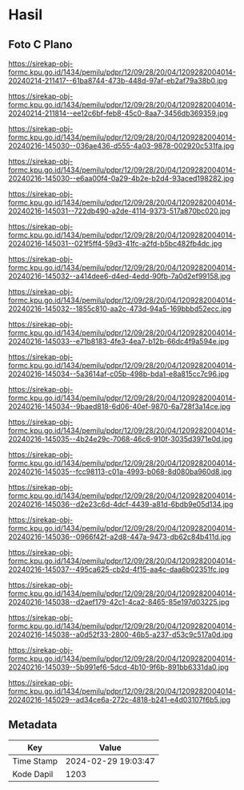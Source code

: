 # Hasil

## Foto C Plano

https://sirekap-obj-formc.kpu.go.id/1434/pemilu/pdpr/12/09/28/20/04/1209282004014-20240214-211417--61ba8744-473b-448d-97af-eb2af79a38b0.jpg

https://sirekap-obj-formc.kpu.go.id/1434/pemilu/pdpr/12/09/28/20/04/1209282004014-20240214-211814--ee12c6bf-feb8-45c0-8aa7-3456db369359.jpg

https://sirekap-obj-formc.kpu.go.id/1434/pemilu/pdpr/12/09/28/20/04/1209282004014-20240216-145030--036ae436-d555-4a03-9878-002920c531fa.jpg

https://sirekap-obj-formc.kpu.go.id/1434/pemilu/pdpr/12/09/28/20/04/1209282004014-20240216-145030--e6aa00f4-0a29-4b2e-b2d4-93aced198282.jpg

https://sirekap-obj-formc.kpu.go.id/1434/pemilu/pdpr/12/09/28/20/04/1209282004014-20240216-145031--722db490-a2de-4114-9373-517a870bc020.jpg

https://sirekap-obj-formc.kpu.go.id/1434/pemilu/pdpr/12/09/28/20/04/1209282004014-20240216-145031--021f5ff4-59d3-41fc-a2fd-b5bc482fb4dc.jpg

https://sirekap-obj-formc.kpu.go.id/1434/pemilu/pdpr/12/09/28/20/04/1209282004014-20240216-145032--a414dee6-d4ed-4edd-90fb-7a0d2ef99158.jpg

https://sirekap-obj-formc.kpu.go.id/1434/pemilu/pdpr/12/09/28/20/04/1209282004014-20240216-145032--1855c810-aa2c-473d-94a5-169bbbd52ecc.jpg

https://sirekap-obj-formc.kpu.go.id/1434/pemilu/pdpr/12/09/28/20/04/1209282004014-20240216-145033--e71b8183-4fe3-4ea7-b12b-66dc4f9a594e.jpg

https://sirekap-obj-formc.kpu.go.id/1434/pemilu/pdpr/12/09/28/20/04/1209282004014-20240216-145034--5a3614af-c05b-498b-bda1-e8a815cc7c96.jpg

https://sirekap-obj-formc.kpu.go.id/1434/pemilu/pdpr/12/09/28/20/04/1209282004014-20240216-145034--9baed818-6d06-40ef-9870-6a728f3a14ce.jpg

https://sirekap-obj-formc.kpu.go.id/1434/pemilu/pdpr/12/09/28/20/04/1209282004014-20240216-145035--4b24e29c-7068-46c6-910f-3035d3971e0d.jpg

https://sirekap-obj-formc.kpu.go.id/1434/pemilu/pdpr/12/09/28/20/04/1209282004014-20240216-145035--fcc98113-c01a-4993-b068-8d080ba960d8.jpg

https://sirekap-obj-formc.kpu.go.id/1434/pemilu/pdpr/12/09/28/20/04/1209282004014-20240216-145036--d2e23c6d-4dcf-4439-a81d-6bdb9e05d134.jpg

https://sirekap-obj-formc.kpu.go.id/1434/pemilu/pdpr/12/09/28/20/04/1209282004014-20240216-145036--0966f42f-a2d8-447a-9473-db62c84b411d.jpg

https://sirekap-obj-formc.kpu.go.id/1434/pemilu/pdpr/12/09/28/20/04/1209282004014-20240216-145037--495ca625-cb2d-4f15-aa4c-daa6b02351fc.jpg

https://sirekap-obj-formc.kpu.go.id/1434/pemilu/pdpr/12/09/28/20/04/1209282004014-20240216-145038--d2aef179-42c1-4ca2-8465-85e197d03225.jpg

https://sirekap-obj-formc.kpu.go.id/1434/pemilu/pdpr/12/09/28/20/04/1209282004014-20240216-145038--a0d52f33-2800-46b5-a237-d53c9c517a0d.jpg

https://sirekap-obj-formc.kpu.go.id/1434/pemilu/pdpr/12/09/28/20/04/1209282004014-20240216-145039--5b991ef6-5dcd-4b10-9f6b-891bb6331da0.jpg

https://sirekap-obj-formc.kpu.go.id/1434/pemilu/pdpr/12/09/28/20/04/1209282004014-20240216-145029--ad34ce6a-272c-4818-b241-e4d03107f6b5.jpg


## Metadata

| Key        | Value               |
| ---------- | ------------------- |
| Time Stamp | 2024-02-29 19:03:47 |
| Kode Dapil | 1203                |



